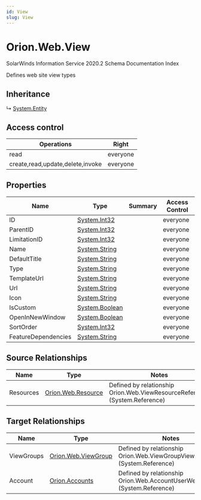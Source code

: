 ```yaml
---
id: View
slug: View
---
```


# Orion.Web.View

SolarWinds Information Service 2020.2 Schema Documentation Index

Defines web site view types

## Inheritance

↳ [System.Entity](./../System/Entity)

## Access control

| Operations | Right |
| ------ | ------ |
| read | everyone |
| create,read,update,delete,invoke | everyone |

## Properties

| Name | Type | Summary | Access Control |
| ------ | ------ | ------ | ------ |
| ID | [System.Int32](https://docs.microsoft.com/en-us/dotnet/api/system.int32) |  | everyone |
| ParentID | [System.Int32](https://docs.microsoft.com/en-us/dotnet/api/system.int32) |  | everyone |
| LimitationID | [System.Int32](https://docs.microsoft.com/en-us/dotnet/api/system.int32) |  | everyone |
| Name | [System.String](https://docs.microsoft.com/en-us/dotnet/api/system.string) |  | everyone |
| DefaultTitle | [System.String](https://docs.microsoft.com/en-us/dotnet/api/system.string) |  | everyone |
| Type | [System.String](https://docs.microsoft.com/en-us/dotnet/api/system.string) |  | everyone |
| TemplateUrl | [System.String](https://docs.microsoft.com/en-us/dotnet/api/system.string) |  | everyone |
| Url | [System.String](https://docs.microsoft.com/en-us/dotnet/api/system.string) |  | everyone |
| Icon | [System.String](https://docs.microsoft.com/en-us/dotnet/api/system.string) |  | everyone |
| IsCustom | [System.Boolean](https://docs.microsoft.com/en-us/dotnet/api/system.boolean) |  | everyone |
| OpenInNewWindow | [System.Boolean](https://docs.microsoft.com/en-us/dotnet/api/system.boolean) |  | everyone |
| SortOrder | [System.Int32](https://docs.microsoft.com/en-us/dotnet/api/system.int32) |  | everyone |
| FeatureDependencies | [System.String](https://docs.microsoft.com/en-us/dotnet/api/system.string) |  | everyone |

## Source Relationships

| Name | Type | Notes |
| ------ | ------ | ------ |
| Resources | [Orion.Web.Resource](./../Orion.Web/Resource) | Defined by relationship Orion.Web.ViewResourceReference (System.Reference) |

## Target Relationships

| Name | Type | Notes |
| ------ | ------ | ------ |
| ViewGroups | [Orion.Web.ViewGroup](./../Orion.Web/ViewGroup) | Defined by relationship Orion.Web.ViewGroupViewReference (System.Reference) |
| Account | [Orion.Accounts](./../Orion/Accounts) | Defined by relationship Orion.Web.AccountUserWebViews (System.Reference) |

